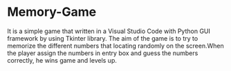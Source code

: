 # Memory-Game
It is a simple game that written in a Visual Studio Code with Python GUI framework by using Tkinter library. The aim of the game is to try to memorize the different numbers that locating randomly on the screen.When the player assign the numbers in entry box and guess the numbers correctly, he wins game and levels up.
